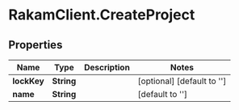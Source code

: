 # RakamClient.CreateProject

## Properties
Name | Type | Description | Notes
------------ | ------------- | ------------- | -------------
**lockKey** | **String** |  | [optional] [default to &#39;&#39;]
**name** | **String** |  | [default to &#39;&#39;]


